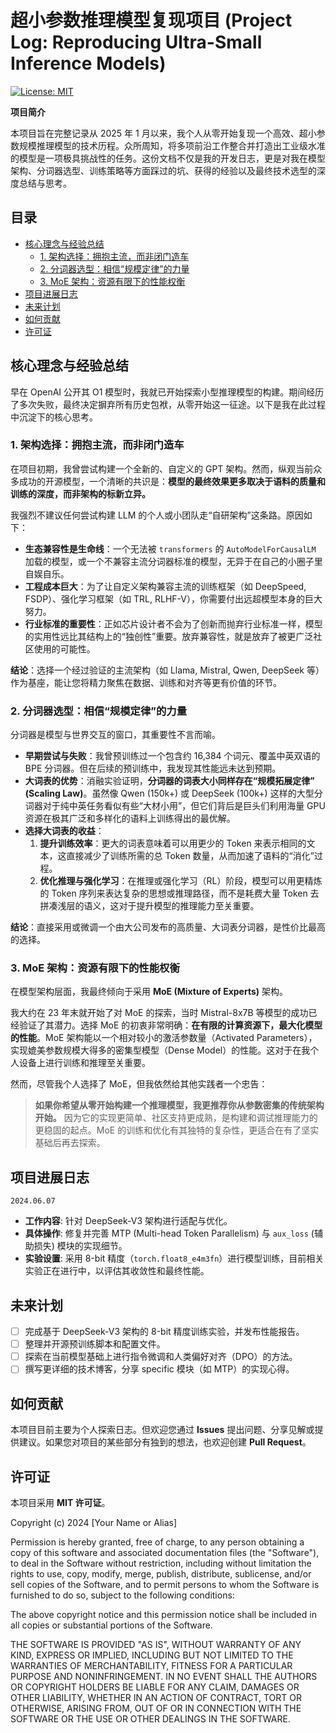 # 超小参数推理模型复现项目 (Project Log: Reproducing Ultra-Small Inference Models)

[![License: MIT](https://img.shields.io/badge/License-MIT-yellow.svg)](https://opensource.org/licenses/MIT)

**项目简介**

本项目旨在完整记录从 2025 年 1 月以来，我个人从零开始复现一个高效、超小参数规模推理模型的技术历程。众所周知，将多项前沿工作整合并打造出工业级水准的模型是一项极具挑战性的任务。这份文档不仅是我的开发日志，更是对我在模型架构、分词器选型、训练策略等方面踩过的坑、获得的经验以及最终技术选型的深度总结与思考。

## 目录

- [核心理念与经验总结](#核心理念与经验总结)
  - [1. 架构选择：拥抱主流，而非闭门造车](#1-架构选择拥抱主流而非闭门造车)
  - [2. 分词器选型：相信“规模定律”的力量](#2-分词器选型相信规模定律的力量)
  - [3. MoE 架构：资源有限下的性能权衡](#3-moe-架构资源有限下的性能权衡)
- [项目进展日志](#项目进展日志)
- [未来计划](#未来计划)
- [如何贡献](#如何贡献)
- [许可证](#许可证)

## 核心理念与经验总结

早在 OpenAI 公开其 O1 模型时，我就已开始探索小型推理模型的构建。期间经历了多次失败，最终决定摒弃所有历史包袱，从零开始这一征途。以下是我在此过程中沉淀下的核心思考。

### 1. 架构选择：拥抱主流，而非闭门造车

在项目初期，我曾尝试构建一个全新的、自定义的 GPT 架构。然而，纵观当前众多成功的开源模型，一个清晰的共识是：**模型的最终效果更多取决于语料的质量和训练的深度，而非架构的标新立异。**

我强烈不建议任何尝试构建 LLM 的个人或小团队走“自研架构”这条路。原因如下：

*   **生态兼容性是生命线**：一个无法被 `transformers` 的 `AutoModelForCausalLM` 加载的模型，或一个不兼容主流分词器标准的模型，无异于在自己的小圈子里自娱自乐。
*   **工程成本巨大**：为了让自定义架构兼容主流的训练框架（如 DeepSpeed, FSDP）、强化学习框架（如 TRL, RLHF-V），你需要付出远超模型本身的巨大努力。
*   **行业标准的重要性**：正如芯片设计者不会为了创新而抛弃行业标准一样，模型的实用性远比其结构上的“独创性”重要。放弃兼容性，就是放弃了被更广泛社区使用的可能性。

**结论**：选择一个经过验证的主流架构（如 Llama, Mistral, Qwen, DeepSeek 等）作为基座，能让您将精力聚焦在数据、训练和对齐等更有价值的环节。

### 2. 分词器选型：相信“规模定律”的力量

分词器是模型与世界交互的窗口，其重要性不言而喻。

*   **早期尝试与失败**：我曾预训练过一个包含约 16,384 个词元、覆盖中英双语的 BPE 分词器。但在后续的预训练中，我发现其性能远未达到预期。
*   **大词表的优势**：消融实验证明，**分词器的词表大小同样存在“规模拓展定律” (Scaling Law)**。虽然像 Qwen (150k+) 或 DeepSeek (100k+) 这样的大型分词器对于纯中英任务看似有些“大材小用”，但它们背后是巨头们利用海量 GPU 资源在极其广泛和多样化的语料上训练得出的最优解。
*   **选择大词表的收益**：
    1.  **提升训练效率**：更大的词表意味着可以用更少的 Token 来表示相同的文本，这直接减少了训练所需的总 Token 数量，从而加速了语料的“消化”过程。
    2.  **优化推理与强化学习**：在推理或强化学习（RL）阶段，模型可以用更精炼的 Token 序列来表达复杂的思想或推理路径，而不是耗费大量 Token 去拼凑浅层的语义，这对于提升模型的推理能力至关重要。

**结论**：直接采用或微调一个由大公司发布的高质量、大词表分词器，是性价比最高的选择。

### 3. MoE 架构：资源有限下的性能权衡

在模型架构层面，我最终倾向于采用 **MoE (Mixture of Experts)** 架构。

我大约在 23 年末就开始了对 MoE 的探索，当时 Mistral-8x7B 等模型的成功已经验证了其潜力。选择 MoE 的初衷非常明确：**在有限的计算资源下，最大化模型的性能**。MoE 架构能以一个相对较小的激活参数量（Activated Parameters），实现媲美参数规模大得多的密集型模型（Dense Model）的性能。这对于在我个人设备上进行训练和推理至关重要。

然而，尽管我个人选择了 MoE，但我依然给其他实践者一个忠告：

> **如果你希望从零开始构建一个推理模型，我更推荐你从参数密集的传统架构开始。** 因为它的实现更简单、社区支持更成熟，是构建和调试推理能力的更稳固的起点。MoE 的训练和优化有其独特的复杂性，更适合在有了坚实基础后再去探索。

## 项目进展日志

`2024.06.07`

*   **工作内容**: 针对 DeepSeek-V3 架构进行适配与优化。
*   **具体操作**: 修复并完善 MTP (Multi-head Token Parallelism) 与 `aux_loss` (辅助损失) 模块的实现细节。
*   **实验设置**: 采用 8-bit 精度（`torch.float8_e4m3fn`）进行模型训练，目前相关实验正在进行中，以评估其收敛性和最终性能。

## 未来计划

- [ ] 完成基于 DeepSeek-V3 架构的 8-bit 精度训练实验，并发布性能报告。
- [ ] 整理并开源预训练脚本和配置文件。
- [ ] 探索在当前模型基础上进行指令微调和人类偏好对齐（DPO）的方法。
- [ ] 撰写更详细的技术博客，分享 specific 模块（如 MTP）的实现心得。

## 如何贡献

本项目目前主要为个人探索日志。但欢迎您通过 **Issues** 提出问题、分享见解或提供建议。如果您对项目的某些部分有独到的想法，也欢迎创建 **Pull Request**。

## 许可证

本项目采用 **MIT 许可证**。

Copyright (c) 2024 [Your Name or Alias]

Permission is hereby granted, free of charge, to any person obtaining a copy
of this software and associated documentation files (the "Software"), to deal
in the Software without restriction, including without limitation the rights
to use, copy, modify, merge, publish, distribute, sublicense, and/or sell
copies of the Software, and to permit persons to whom the Software is
furnished to do so, subject to the following conditions:

The above copyright notice and this permission notice shall be included in all
copies or substantial portions of the Software.

THE SOFTWARE IS PROVIDED "AS IS", WITHOUT WARRANTY OF ANY KIND, EXPRESS OR
IMPLIED, INCLUDING BUT NOT LIMITED TO THE WARRANTIES OF MERCHANTABILITY,
FITNESS FOR A PARTICULAR PURPOSE AND NONINFRINGEMENT. IN NO EVENT SHALL THE
AUTHORS OR COPYRIGHT HOLDERS BE LIABLE FOR ANY CLAIM, DAMAGES OR OTHER
LIABILITY, WHETHER IN AN ACTION OF CONTRACT, TORT OR OTHERWISE, ARISING FROM,
OUT OF OR IN CONNECTION WITH THE SOFTWARE OR THE USE OR OTHER DEALINGS IN THE
SOFTWARE.
